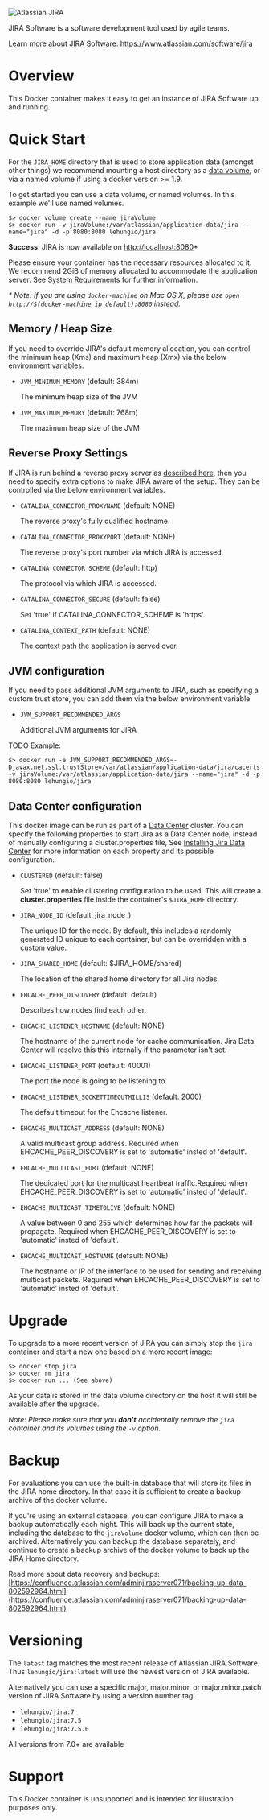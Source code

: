 ![Atlassian JIRA](https://www.atlassian.com/dam/wac/legacy/jira_logo_landing.png)

JIRA Software is a software development tool used by agile teams.

Learn more about JIRA Software: <https://www.atlassian.com/software/jira>

# Overview

This Docker container makes it easy to get an instance of JIRA Software up and running.

# Quick Start

For the `JIRA_HOME` directory that is used to store application data (amongst other things) we recommend mounting a host directory as a [data volume](https://docs.docker.com/engine/tutorials/dockervolumes/#/data-volumes), or via a named volume if using a docker version >= 1.9. 

To get started you can use a data volume, or named volumes. In this example we'll use named volumes.

    $> docker volume create --name jiraVolume
    $> docker run -v jiraVolume:/var/atlassian/application-data/jira --name="jira" -d -p 8080:8080 lehungio/jira


**Success**. JIRA is now available on [http://localhost:8080](http://localhost:8080)*

Please ensure your container has the necessary resources allocated to it. We recommend 2GiB of memory allocated to accommodate the application server. See [System Requirements](https://confluence.atlassian.com/adminjiraserver071/jira-applications-installation-requirements-802592164.html) for further information.
    

_* Note: If you are using `docker-machine` on Mac OS X, please use `open http://$(docker-machine ip default):8080` instead._

## Memory / Heap Size

If you need to override JIRA's default memory allocation, you can control the minimum heap (Xms) and maximum heap (Xmx) via the below environment variables.

* `JVM_MINIMUM_MEMORY` (default: 384m)

   The minimum heap size of the JVM

* `JVM_MAXIMUM_MEMORY` (default: 768m)

   The maximum heap size of the JVM

## Reverse Proxy Settings

If JIRA is run behind a reverse proxy server as [described here](https://confluence.atlassian.com/adminjiraserver072/integrating-jira-with-apache-using-ssl-828788158.html), then you need to specify extra options to make JIRA aware of the setup. They can be controlled via the below environment variables.

* `CATALINA_CONNECTOR_PROXYNAME` (default: NONE)

   The reverse proxy's fully qualified hostname.

* `CATALINA_CONNECTOR_PROXYPORT` (default: NONE)

   The reverse proxy's port number via which JIRA is accessed.

* `CATALINA_CONNECTOR_SCHEME` (default: http)

   The protocol via which JIRA is accessed.

* `CATALINA_CONNECTOR_SECURE` (default: false)

   Set 'true' if CATALINA_CONNECTOR_SCHEME is 'https'.
   
* `CATALINA_CONTEXT_PATH` (default: NONE)

   The context path the application is served over.

## JVM configuration

If you need to pass additional JVM arguments to JIRA, such as specifying a custom trust store, you can add them via the below environment variable

* `JVM_SUPPORT_RECOMMENDED_ARGS`

   Additional JVM arguments for JIRA
   
TODO Example:

    $> docker run -e JVM_SUPPORT_RECOMMENDED_ARGS=-Djavax.net.ssl.trustStore=/var/atlassian/application-data/jira/cacerts -v jiraVolume:/var/atlassian/application-data/jira --name="jira" -d -p 8080:8080 lehungio/jira
    
## Data Center configuration

This docker image can be run as part of a [Data Center](https://confluence.atlassian.com/enterprise/jira-data-center-472219731.html) cluster. You can specify the following properties to start Jira as a Data Center node, instead of manually configuring a cluster.properties file, See [Installing Jira Data Center](https://confluence.atlassian.com/adminjiraserver071/installing-jira-data-center-802592197.html) for more information on each property and its possible configuration.

* `CLUSTERED` (default: false)

   Set 'true' to enable clustering configuration to be used. This will create a **cluster.properties** file inside the container's `$JIRA_HOME` directory. 

* `JIRA_NODE_ID` (default: jira_node_<container-id>)

   The unique ID for the node. By default, this includes a randomly generated ID unique to each container, but can be overridden with a custom value.

* `JIRA_SHARED_HOME` (default: $JIRA_HOME/shared)

   The location of the shared home directory for all Jira nodes.

* `EHCACHE_PEER_DISCOVERY` (default: default)

   Describes how nodes find each other.

* `EHCACHE_LISTENER_HOSTNAME` (default: NONE)

   The hostname of the current node for cache communication. Jira Data Center will resolve this this internally if the parameter isn't set. 

* `EHCACHE_LISTENER_PORT` (default: 40001)

   The port the node is going to be listening to.

* `EHCACHE_LISTENER_SOCKETTIMEOUTMILLIS` (default: 2000)

   The default timeout for the Ehcache listener.

* `EHCACHE_MULTICAST_ADDRESS` (default: NONE)

   A valid multicast group address. Required when EHCACHE_PEER_DISCOVERY is set to 'automatic' insted of 'default'.

* `EHCACHE_MULTICAST_PORT` (default: NONE)

   The dedicated port for the multicast heartbeat traffic.Required when EHCACHE_PEER_DISCOVERY is set to 'automatic' insted of 'default'.

* `EHCACHE_MULTICAST_TIMETOLIVE` (default: NONE)

   A value between 0 and 255 which determines how far the packets will propagate. Required when EHCACHE_PEER_DISCOVERY is set to 'automatic' insted of 'default'.

* `EHCACHE_MULTICAST_HOSTNAME` (default: NONE)

   The hostname or IP of the interface to be used for sending and receiving multicast packets. Required when EHCACHE_PEER_DISCOVERY is set to 'automatic' insted of 'default'.

# Upgrade

To upgrade to a more recent version of JIRA you can simply stop the `jira` container and start a new one based on a more recent image:

    $> docker stop jira
    $> docker rm jira
    $> docker run ... (See above)

As your data is stored in the data volume directory on the host it will still  be available after the upgrade.

_Note: Please make sure that you **don't** accidentally remove the `jira` container and its volumes using the `-v` option._

# Backup

For evaluations you can use the built-in database that will store its files in the JIRA home directory. In that case it is sufficient to create a backup archive of the docker volume.

If you're using an external database, you can configure JIRA to make a backup automatically each night. This will back up the current state, including the database to the `jiraVolume` docker volume, which can then be archived. Alternatively you can backup the database separately, and continue to create a backup archive of the docker volume to back up the JIRA Home directory.

Read more about data recovery and backups: [https://confluence.atlassian.com/adminjiraserver071/backing-up-data-802592964.html](https://confluence.atlassian.com/adminjiraserver071/backing-up-data-802592964.html)

# Versioning

The `latest` tag matches the most recent release of Atlassian JIRA Software. Thus `lehungio/jira:latest` will use the newest version of JIRA available.

Alternatively you can use a specific major, major.minor, or major.minor.patch version of JIRA Software by using a version number tag: 

* `lehungio/jira:7`
* `lehungio/jira:7.5`
* `lehungio/jira:7.5.0`

All versions from 7.0+ are available

# Support

This Docker container is unsupported and is intended for illustration purposes only.
